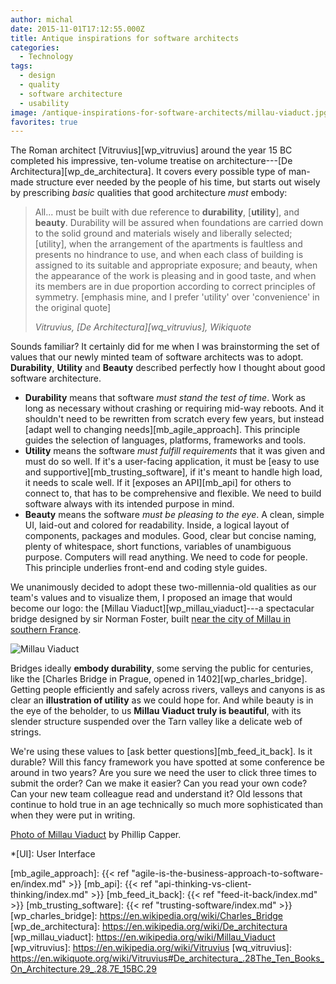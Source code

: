 ```yaml
---
author: michal
date: 2015-11-01T17:12:55.000Z
title: Antique inspirations for software architects
categories:
  - Technology
tags:
  - design
  - quality
  - software architecture
  - usability
image: /antique-inspirations-for-software-architects/millau-viaduct.jpg
favorites: true
---
```


The Roman architect [Vitruvius][wp_vitruvius] around the year 15 BC completed his impressive, ten-volume treatise on architecture---[De Architectura][wp_de_architectura]. It covers every possible type of man-made structure ever needed by the people of his time, but starts out wisely by prescribing _basic_ qualities that good architecture _must_ embody:

<!--more-->

> All... must be built with due reference to __durability__, [__utility__], and __beauty__. Durability will be assured when foundations are carried down to the solid ground and materials wisely and liberally selected; [utility], when the arrangement of the apartments is faultless and presents no hindrance to use, and when each class of building is assigned to its suitable and appropriate exposure; and beauty, when the appearance of the work is pleasing and in good taste, and when its members are in due proportion according to correct principles of symmetry. [emphasis mine, and I prefer 'utility' over 'convenience' in the original quote]
>
> <cite>Vitruvius, [De Architectura][wq_vitruvius], Wikiquote</cite>

Sounds familiar? It certainly did for me when I was brainstorming the set of values that our newly minted team of software architects was to adopt. __Durability__, __Utility__ and __Beauty__ described perfectly how I thought about good software architecture.

* __Durability__ means that software _must stand the test of time_. Work as long as necessary without crashing or requiring mid-way reboots. And it shouldn't need to be rewritten from scratch every few years, but instead [adapt well to changing needs][mb_agile_approach]. This principle guides the selection of languages, platforms, frameworks and tools.
* __Utility__ means the software _must fulfill requirements_ that it was given and must do so well. If it's a user-facing application, it must be [easy to use and supportive][mb_trusting_software], if it's meant to handle high load, it needs to scale well. If it [exposes an API][mb_api] for others to connect to, that has to be comprehensive and flexible. We need to build software always with its intended purpose in mind.
* __Beauty__ means the software _must be pleasing to the eye_. A clean, simple UI, laid-out and colored for readability. Inside, a logical layout of components, packages and modules. Good, clear but concise naming, plenty of whitespace, short functions, variables of unambiguous purpose. Computers will read anything. We need to code for people. This principle underlies front-end and coding style guides.

We unanimously decided to adopt these two-millennia-old qualities as our team's values and to visualize them, I proposed an image that would become our logo: the [Millau Viaduct][wp_millau_viaduct]---a spectacular bridge designed by sir Norman Foster, built [near the city of Millau in southern France][maps_millau_viaduct].

![Millau Viaduct][img_millau_viaduct]

Bridges ideally __embody durability__, some serving the public for centuries, like the [Charles Bridge in Prague, opened in 1402][wp_charles_bridge]. Getting people efficiently and safely across rivers, valleys and canyons is as clear an __illustration of utility__ as we could hope for. And while beauty is in the eye of the beholder, to us __Millau Viaduct truly is beautiful__, with its slender structure suspended over the Tarn valley like a delicate web of strings.

We're using these values to [ask better questions][mb_feed_it_back]. Is it durable? Will this fancy framework you have spotted at some conference be around in two years? Are you sure we need the user to click three times to submit the order? Can we make it easier? Can you read your own code? Can your new team colleague read and understand it? Old lessons that continue to hold true in an age technically so much more sophisticated than when they were put in writing.

[Photo of Millau Viaduct][flickr_millau_viaduct] by Phillip Capper.

*[UI]: User Interface

[flickr_millau_viaduct]: https://www.flickr.com/photos/flissphil/2892568426
[img_millau_viaduct]: /antique-inspirations-for-software-architects/millau-viaduct.jpg
[maps_millau_viaduct]: https://goo.gl/maps/t5R2pjBj5Ys
[mb_agile_approach]: {{< ref "agile-is-the-business-approach-to-software-en/index.md" >}}
[mb_api]: {{< ref "api-thinking-vs-client-thinking/index.md" >}}
[mb_feed_it_back]: {{< ref "feed-it-back/index.md" >}}
[mb_trusting_software]: {{< ref "trusting-software/index.md" >}}
[wp_charles_bridge]: https://en.wikipedia.org/wiki/Charles_Bridge
[wp_de_architectura]: https://en.wikipedia.org/wiki/De_architectura
[wp_millau_viaduct]: https://en.wikipedia.org/wiki/Millau_Viaduct
[wp_vitruvius]: https://en.wikipedia.org/wiki/Vitruvius
[wq_vitruvius]: https://en.wikiquote.org/wiki/Vitruvius#De_architectura_.28The_Ten_Books_On_Architecture.29_.28.7E_15BC.29

